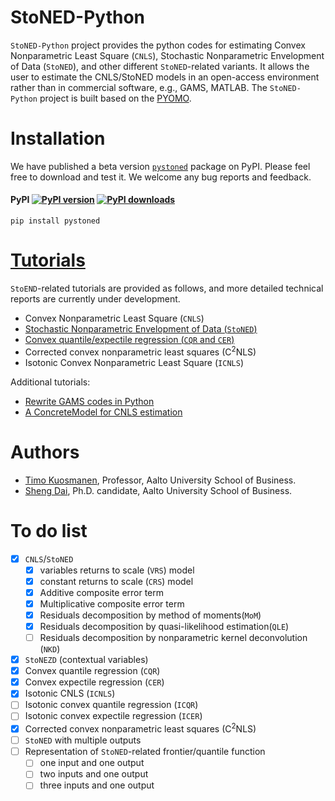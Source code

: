 # StoNED-Python

`StoNED-Python` project provides the python codes for estimating Convex Nonparametric Least Square (`CNLS`), Stochastic Nonparametric Envelopment of Data (`StoNED`), and other different `StoNED`-related variants. It allows the user to estimate the CNLS/StoNED models in an open-access environment rather than in commercial software, e.g., GAMS, MATLAB. The `StoNED-Python` project is built based on the [PYOMO](http://www.pyomo.org/). 

# Installation

We have published a beta version [`pystoned`](https://pypi.org/project/pystoned/) package on PyPI. Please feel free to download and test it. We welcome any bug reports and feedback.

#### PyPI [![PyPI version](https://img.shields.io/pypi/v/pystoned.svg?maxAge=3600)](https://pypi.org/project/pystoned/) [![PyPI downloads](https://img.shields.io/pypi/dm/pystoned.svg?maxAge=21600)](https://pypistats.org/packages/pystoned)

    pip install pystoned

# [Tutorials](https://github.com/ds2010/StoNED-Python/tree/master/Tutorials)

`StoEND`-related tutorials are provided as follows, and more detailed technical reports are currently under development.
  + Convex Nonparametric Least Square (`CNLS`)
  + [Stochastic Nonparametric Envelopment of Data (`StoNED`)](https://github.com/ds2010/StoNED-Python/blob/master/Tutorials/StoNED.ipynb)
  + [Convex quantile/expectile regression (`CQR` and `CER`)](https://github.com/ds2010/StoNED-Python/blob/master/Tutorials/CQR_CER.ipynb)
  + Corrected convex nonparametric least squares (C<sup>2</sup>NLS)
  + Isotonic Convex Nonparametric Least Square (`ICNLS`)

Additional tutorials:
  + [Rewrite GAMS codes in Python](https://github.com/ds2010/StoNED-Python/blob/master/Tutorials/gams2python.ipynb)
  + [A ConcreteModel for CNLS estimation](https://github.com/ds2010/StoNED-Python/blob/master/Tutorials/ConcreteModel.ipynb)
  
  
# Authors

 + [Timo Kuosmanen](https://people.aalto.fi/timo.kuosmanen), Professor, Aalto University School of Business.
 + [Sheng Dai](https://www.researchgate.net/profile/Sheng_Dai8), Ph.D. candidate, Aalto University School of Business.

# To do list
- [x]  `CNLS`/`StoNED`
   - [x] variables returns to scale (`VRS`) model
   - [x] constant returns to scale (`CRS`) model
   - [x] Additive composite error term
   - [x] Multiplicative composite error term
   - [x] Residuals decomposition by method of moments(`MoM`) 
   - [x] Residuals decomposition by quasi-likelihood estimation(`QLE`)
   - [ ] Residuals decomposition by nonparametric kernel deconvolution (`NKD`)
- [x] `StoNEZD` (contextual variables)
- [x] Convex quantile regression (`CQR`)
- [x] Convex expectile regression (`CER`)
- [x] Isotonic CNLS (`ICNLS`)
- [ ] Isotonic convex quantile regression (`ICQR`)
- [ ] Isotonic convex expectile regression (`ICER`)
- [x] Corrected convex nonparametric least squares (C<sup>2</sup>NLS)
- [ ] `StoNED` with multiple outputs
- [ ] Representation of `StoNED`-related frontier/quantile function
   - [ ] one input and one output
   - [ ] two inputs and one output 
   - [ ] three inputs and one output 

